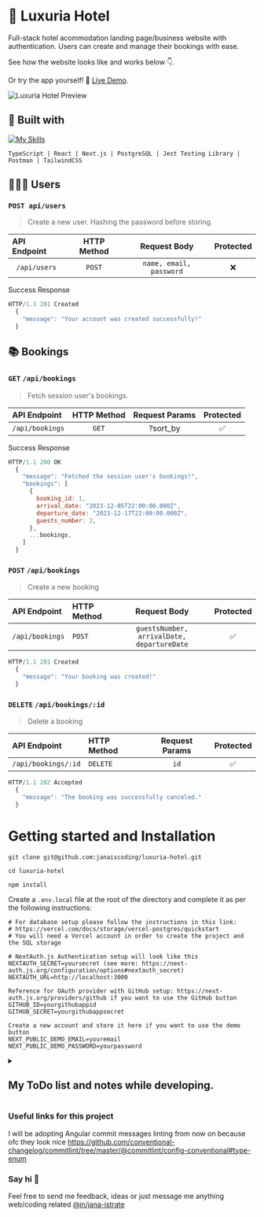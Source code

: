 # 🏨 Luxuria Hotel

Full-stack hotel acommodation landing page/business website with authentication. Users can create and manage their bookings with ease. 

See how the website looks like and works below 👇. 

Or try the app yourself! 👀 [Live Demo](https://luxuria-hotel.vercel.app/). 

![Luxuria Hotel Preview](/public/luxuria-preview.gif)

## 🧰 Built with

[![My Skills](https://skillicons.dev/icons?i=ts,react,nextjs,postgres,jest,postman,tailwind)](https://skillicons.dev)

`TypeScript | React | Next.js | PostgreSQL | Jest Testing Library | Postman | TailwindCSS`

## 🧑‍🤝‍🧑 Users

### `POST api/users`

> Create a new user. Hashing the password before storing.

| API Endpoint  | HTTP Method |      Request Body       | Protected |
| :------------ | :---------: | :---------------------: | :-------: |
| ` /api/users` |   `POST`    | `name, email, password` |    ❌     |

Success Response

```js
HTTP/1.1 201 Created
  {
    "message": "Your account was created successfully!"
  }
```

## 📚 Bookings

### `GET` `/api/bookings`

> Fetch session user's bookings.

| API Endpoint    | HTTP Method | Request Params | Protected |
| :-------------- | :---------: | :------------: | :-------: |
| `/api/bookings` |    `GET`    |    ?sort_by    |    ✅     |

Success Response

```js
HTTP/1.1 200 OK
  {
    "message": "Fetched the session user's bookings!",
    "bookings": [
      {
        booking_id: 1,
        arrival_date: "2023-12-05T22:00:00.000Z",
        departure_date: "2023-12-17T22:00:00.000Z",
        guests_number: 2,
      },
      ...bookings,
    ]
  }
```

### `POST` `/api/bookings`

> Create a new booking

| API Endpoint    | HTTP Method |                Request Body                | Protected |
| :-------------- | :---------- | :----------------------------------------: | :-------: |
| `/api/bookings` | `POST`      | `guestsNumber, arrivalDate, departureDate` |    ✅     |

```js
HTTP/1.1 201 Created
  {
    "message": "Your booking was created!"
  }
```

### `DELETE` `/api/bookings/:id`

> Delete a booking

| API Endpoint        | HTTP Method | Request Params | Protected |
| :------------------ | :---------- | :------------: | :-------: |
| `/api/bookings/:id` | `DELETE`    |      `id`      |    ✅     |

```js
HTTP/1.1 202 Accepted
  {
    "message": "The booking was successfully canceled."
  }
```

# Getting started and Installation

`git clone git@github.com:janaiscoding/luxuria-hotel.git`

`cd luxuria-hotel`

`npm install`

Create a `.env.local` file at the root of the directory and complete it as per the following instructions:

```
# For database setup please follow the instructions in this link:
# https://vercel.com/docs/storage/vercel-postgres/quickstart
# You will need a Vercel account in order to create the project and the SQL storage

# NextAuth.js Authentication setup will look like this
NEXTAUTH_SECRET=yoursecret (see more: https://next-auth.js.org/configuration/options#nextauth_secret)
NEXTAUTH_URL=http://localhost:3000

Reference for OAuth provider with GitHub setup: https://next-auth.js.org/providers/github if you want to use the GitHub button
GITHUB_ID=yourgithubappid
GITHUB_SECRET=yourgithubappsecret

Create a new account and store it here if you want to use the demo button
NEXT_PUBLIC_DEMO_EMAIL=youremail
NEXT_PUBLIC_DEMO_PASSWORD=yourpassword
```

<details>
<summary>

## My ToDo list and notes while developing.

</summary>

- [x] add postgresql backend to nextjs
- [x] create bookings table
- [x] create route for placing a new booking
- [x] validate submitted user dates arrival must be lower than departure
- [x] validate number of persons to be between 1 and 4
- [x] display errors and success messages when placing a new booking
- [x] replaced auth0 with next-auth
- [x] created user table and linked bookings with foreign keys to it
- [x] add hashing and comparing hashing with bcryptjs for newly created users
- [x] create user dashboard to see their own bookings
- [x] link session user to booking post requests
- [x] added navigation on mobile
- [x] added bookings to current user dashboard
- [x] added information about rooms being under construction
- [x] fix homescreen button not having smooth-scrolling
- [ ] move github project pointing to localhost to point to normal app url
- [x] allow users to delete their records
  - for this, i had to validate user session to be correct on the client and server in order to allow deletion
  - i get my auth session, and i only delete the same record where the booking id matches with the user id taken from session user email
- [x] reworking endpoints to be restful
  - [x] api/bookings get, post
  - [x] api/bookings/:id delete
  - [x] api/users post
  - [ ] api/bookings/:id put
- [ ] add pagination for excessive bookings sessions
- [ ] write tests
- [x] add maybe sorting posibilities on each row column
- [x] fix responsive screen
- [x] pop-up for booking form on mobile maybe an ui element that opens up from bottom - for now it's just the same element but also visible on mobile
- [ ] think about rooms structure, will i allow users to push to rooms db / will i make a db / do i create pages for each room etc.
- [x] user page with history and room and possibility to update (?) the reservation

</details>

### Useful links for this project

I will be adopting Angular commit messages linting from now on because ofc they look nice
https://github.com/conventional-changelog/commitlint/tree/master/@commitlint/config-conventional#type-enum


### Say hi 👋

Feel free to send me feedback, ideas or just message me anything web/coding related [@in/jana-istrate](https://www.linkedin.com/in/jana-istrate/)
